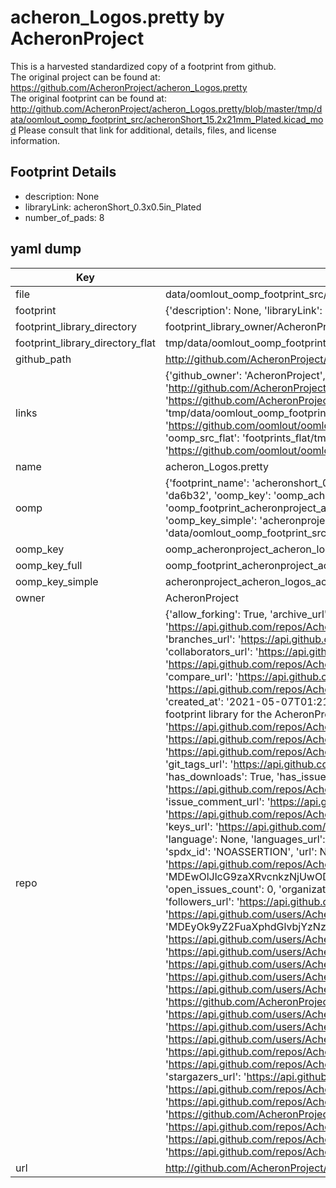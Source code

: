 # acheron_Logos.pretty by AcheronProject  
This is a harvested standardized copy of a footprint from github.  
The original project can be found at:  
https://github.com/AcheronProject/acheron_Logos.pretty  
The original footprint can be found at:
http://github.com/AcheronProject/acheron_Logos.pretty/blob/master/tmp/data/oomlout_oomp_footprint_src/acheronShort_15.2x21mm_Plated.kicad_mod
Please consult that link for additional, details, files, and license information.  
## Footprint Details
* description: None  
* libraryLink: acheronShort_0.3x0.5in_Plated  
* number_of_pads: 8  
## yaml dump  
| Key | Value |  
| --- | --- |  
| file | data/oomlout_oomp_footprint_src/acheron_Logos.pretty/acheronShort_0.3x0.5in_Plated.kicad_mod |  
| footprint | {'description': None, 'libraryLink': 'acheronShort_0.3x0.5in_Plated', 'number_of_pads': 8} |  
| footprint_library_directory | footprint_library_owner/AcheronProject_acheron_Logos.pretty |  
| footprint_library_directory_flat | tmp/data/oomlout_oomp_footprint_src/footprints_flat/acheronproject_acheron_logos_acheronshort_0_3x0_5in_plated/working |  
| github_path | http://github.com/AcheronProject/acheron_Logos.pretty/blob/master/tmp/data/oomlout_oomp_footprint_src/acheronShort_0.3x0.5in_Plated.kicad_mod |  
| links | {'github_owner': 'AcheronProject', 'github_repo_name': 'acheron_Logos.pretty', 'github_src': 'http://github.com/AcheronProject/acheron_Logos.pretty/blob/master/tmp/data/oomlout_oomp_footprint_src/acheronShort_15.2x21mm_Plated.kicad_mod', 'github_src_repo': 'https://github.com/AcheronProject/acheron_Logos.pretty', 'oomp_bot': 'tmp/data/oomlout_oomp_footprint_src/footprints/acheronproject_acheron_logos_acheronshort_0_3x0_5in_plated/working', 'oomp_bot_github': 'https://github.com/oomlout/oomlout_oomp_footprint_bot/tree/main/tmp/data/oomlout_oomp_footprint_src/footprints/acheronproject_acheron_logos_acheronshort_0_3x0_5in_plated/working', 'oomp_src_flat': 'footprints_flat/tmp/data/oomlout_oomp_footprint_src/footprints_flat/acheronproject_acheron_logos_acheronshort_0_3x0_5in_plated/working', 'oomp_src_flat_github': 'https://github.com/oomlout/oomlout_oomp_footprint_src/tree/main/tmp/data/oomlout_oomp_footprint_src/footprints_flat/acheronproject_acheron_logos_acheronshort_0_3x0_5in_plated/working'} |  
| name | acheron_Logos.pretty |  
| oomp | {'footprint_name': 'acheronshort_0_3x0_5in_plated', 'library_name': 'acheron_logos', 'md5': 'da6b3239b67b254eedc79472b1db55a8', 'md5_10': 'da6b3239b6', 'md5_5': 'da6b3', 'md5_6': 'da6b32', 'oomp_key': 'oomp_acheronproject_acheron_logos_acheronshort_0_3x0_5in_plated', 'oomp_key_extra': 'oomp_footprint_acheronproject_acheron_logos_acheronshort_0_3x0_5in_plated', 'oomp_key_full': 'oomp_footprint_acheronproject_acheron_logos_acheronshort_0_3x0_5in_plated_da6b32', 'oomp_key_simple': 'acheronproject_acheron_logos_acheronshort_0_3x0_5in_plated', 'original_filename': 'data/oomlout_oomp_footprint_src/acheron_Logos.pretty/acheronShort_0.3x0.5in_Plated.kicad_mod', 'owner_name': 'acheronproject'} |  
| oomp_key | oomp_acheronproject_acheron_logos_acheronshort_0_3x0_5in_plated |  
| oomp_key_full | oomp_footprint_acheronproject_acheron_logos_acheronshort_0_3x0_5in_plated |  
| oomp_key_simple | acheronproject_acheron_logos_acheronshort_0_3x0_5in_plated |  
| owner | AcheronProject |  
| repo | {'allow_forking': True, 'archive_url': 'https://api.github.com/repos/AcheronProject/acheron_Logos.pretty/{archive_format}{/ref}', 'archived': False, 'assignees_url': 'https://api.github.com/repos/AcheronProject/acheron_Logos.pretty/assignees{/user}', 'blobs_url': 'https://api.github.com/repos/AcheronProject/acheron_Logos.pretty/git/blobs{/sha}', 'branches_url': 'https://api.github.com/repos/AcheronProject/acheron_Logos.pretty/branches{/branch}', 'clone_url': 'https://github.com/AcheronProject/acheron_Logos.pretty.git', 'collaborators_url': 'https://api.github.com/repos/AcheronProject/acheron_Logos.pretty/collaborators{/collaborator}', 'comments_url': 'https://api.github.com/repos/AcheronProject/acheron_Logos.pretty/comments{/number}', 'commits_url': 'https://api.github.com/repos/AcheronProject/acheron_Logos.pretty/commits{/sha}', 'compare_url': 'https://api.github.com/repos/AcheronProject/acheron_Logos.pretty/compare/{base}...{head}', 'contents_url': 'https://api.github.com/repos/AcheronProject/acheron_Logos.pretty/contents/{+path}', 'contributors_url': 'https://api.github.com/repos/AcheronProject/acheron_Logos.pretty/contributors', 'created_at': '2021-05-07T01:21:56Z', 'default_branch': 'main', 'deployments_url': 'https://api.github.com/repos/AcheronProject/acheron_Logos.pretty/deployments', 'description': 'KiCAD footprint library for the AcheronProject related logos', 'disabled': False, 'downloads_url': 'https://api.github.com/repos/AcheronProject/acheron_Logos.pretty/downloads', 'events_url': 'https://api.github.com/repos/AcheronProject/acheron_Logos.pretty/events', 'fork': False, 'forks': 0, 'forks_count': 0, 'forks_url': 'https://api.github.com/repos/AcheronProject/acheron_Logos.pretty/forks', 'full_name': 'AcheronProject/acheron_Logos.pretty', 'git_commits_url': 'https://api.github.com/repos/AcheronProject/acheron_Logos.pretty/git/commits{/sha}', 'git_refs_url': 'https://api.github.com/repos/AcheronProject/acheron_Logos.pretty/git/refs{/sha}', 'git_tags_url': 'https://api.github.com/repos/AcheronProject/acheron_Logos.pretty/git/tags{/sha}', 'git_url': 'git://github.com/AcheronProject/acheron_Logos.pretty.git', 'has_discussions': False, 'has_downloads': True, 'has_issues': True, 'has_pages': False, 'has_projects': True, 'has_wiki': True, 'homepage': None, 'hooks_url': 'https://api.github.com/repos/AcheronProject/acheron_Logos.pretty/hooks', 'html_url': 'https://github.com/AcheronProject/acheron_Logos.pretty', 'id': 365080112, 'is_template': False, 'issue_comment_url': 'https://api.github.com/repos/AcheronProject/acheron_Logos.pretty/issues/comments{/number}', 'issue_events_url': 'https://api.github.com/repos/AcheronProject/acheron_Logos.pretty/issues/events{/number}', 'issues_url': 'https://api.github.com/repos/AcheronProject/acheron_Logos.pretty/issues{/number}', 'keys_url': 'https://api.github.com/repos/AcheronProject/acheron_Logos.pretty/keys{/key_id}', 'labels_url': 'https://api.github.com/repos/AcheronProject/acheron_Logos.pretty/labels{/name}', 'language': None, 'languages_url': 'https://api.github.com/repos/AcheronProject/acheron_Logos.pretty/languages', 'license': {'key': 'other', 'name': 'Other', 'node_id': 'MDc6TGljZW5zZTA=', 'spdx_id': 'NOASSERTION', 'url': None}, 'merges_url': 'https://api.github.com/repos/AcheronProject/acheron_Logos.pretty/merges', 'milestones_url': 'https://api.github.com/repos/AcheronProject/acheron_Logos.pretty/milestones{/number}', 'mirror_url': None, 'name': 'acheron_Logos.pretty', 'network_count': 0, 'node_id': 'MDEwOlJlcG9zaXRvcnkzNjUwODAxMTI=', 'notifications_url': 'https://api.github.com/repos/AcheronProject/acheron_Logos.pretty/notifications{?since,all,participating}', 'open_issues': 0, 'open_issues_count': 0, 'organization': {'avatar_url': 'https://avatars.githubusercontent.com/u/63755935?v=4', 'events_url': 'https://api.github.com/users/AcheronProject/events{/privacy}', 'followers_url': 'https://api.github.com/users/AcheronProject/followers', 'following_url': 'https://api.github.com/users/AcheronProject/following{/other_user}', 'gists_url': 'https://api.github.com/users/AcheronProject/gists{/gist_id}', 'gravatar_id': '', 'html_url': 'https://github.com/AcheronProject', 'id': 63755935, 'login': 'AcheronProject', 'node_id': 'MDEyOk9yZ2FuaXphdGlvbjYzNzU1OTM1', 'organizations_url': 'https://api.github.com/users/AcheronProject/orgs', 'received_events_url': 'https://api.github.com/users/AcheronProject/received_events', 'repos_url': 'https://api.github.com/users/AcheronProject/repos', 'site_admin': False, 'starred_url': 'https://api.github.com/users/AcheronProject/starred{/owner}{/repo}', 'subscriptions_url': 'https://api.github.com/users/AcheronProject/subscriptions', 'type': 'Organization', 'url': 'https://api.github.com/users/AcheronProject'}, 'owner': {'avatar_url': 'https://avatars.githubusercontent.com/u/63755935?v=4', 'events_url': 'https://api.github.com/users/AcheronProject/events{/privacy}', 'followers_url': 'https://api.github.com/users/AcheronProject/followers', 'following_url': 'https://api.github.com/users/AcheronProject/following{/other_user}', 'gists_url': 'https://api.github.com/users/AcheronProject/gists{/gist_id}', 'gravatar_id': '', 'html_url': 'https://github.com/AcheronProject', 'id': 63755935, 'login': 'AcheronProject', 'node_id': 'MDEyOk9yZ2FuaXphdGlvbjYzNzU1OTM1', 'organizations_url': 'https://api.github.com/users/AcheronProject/orgs', 'received_events_url': 'https://api.github.com/users/AcheronProject/received_events', 'repos_url': 'https://api.github.com/users/AcheronProject/repos', 'site_admin': False, 'starred_url': 'https://api.github.com/users/AcheronProject/starred{/owner}{/repo}', 'subscriptions_url': 'https://api.github.com/users/AcheronProject/subscriptions', 'type': 'Organization', 'url': 'https://api.github.com/users/AcheronProject'}, 'private': False, 'pulls_url': 'https://api.github.com/repos/AcheronProject/acheron_Logos.pretty/pulls{/number}', 'pushed_at': '2021-05-07T01:24:50Z', 'releases_url': 'https://api.github.com/repos/AcheronProject/acheron_Logos.pretty/releases{/id}', 'size': 189, 'ssh_url': 'git@github.com:AcheronProject/acheron_Logos.pretty.git', 'stargazers_count': 0, 'stargazers_url': 'https://api.github.com/repos/AcheronProject/acheron_Logos.pretty/stargazers', 'statuses_url': 'https://api.github.com/repos/AcheronProject/acheron_Logos.pretty/statuses/{sha}', 'subscribers_count': 1, 'subscribers_url': 'https://api.github.com/repos/AcheronProject/acheron_Logos.pretty/subscribers', 'subscription_url': 'https://api.github.com/repos/AcheronProject/acheron_Logos.pretty/subscription', 'svn_url': 'https://github.com/AcheronProject/acheron_Logos.pretty', 'tags_url': 'https://api.github.com/repos/AcheronProject/acheron_Logos.pretty/tags', 'teams_url': 'https://api.github.com/repos/AcheronProject/acheron_Logos.pretty/teams', 'temp_clone_token': None, 'topics': [], 'trees_url': 'https://api.github.com/repos/AcheronProject/acheron_Logos.pretty/git/trees{/sha}', 'updated_at': '2021-05-07T01:24:52Z', 'url': 'https://api.github.com/repos/AcheronProject/acheron_Logos.pretty', 'visibility': 'public', 'watchers': 0, 'watchers_count': 0, 'web_commit_signoff_required': False} |  
| url | http://github.com/AcheronProject/acheron_Logos.pretty |  

